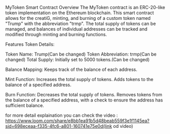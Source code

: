 MyToken Smart Contract
Overview
The MyToken contract is an ERC-20-like token implementation on the Ethereum blockchain. This smart contract allows for the creatiG, minting, and burning of a custom token named "Trump" with the abbreviation "trmp". The total supply of tokens can be managed, and balances of individual addresses can be tracked and modified through minting and burning functions.

Features
Token Details:

Token Name: Trump(Can be changed)
Token Abbreviation: trmp(Can be changed)
Total Supply: Initially set to 5000 tokens.(Can be changed)


Balance Mapping:
Keeps track of the balance of each address.

Mint Function:
Increases the total supply of tokens.
Adds tokens to the balance of a specified address.


Burn Function:
Decreases the total supply of tokens.
Removes tokens from the balance of a specified address, with a check to ensure the address has sufficient balance.

for more detail explaination you can check the video :
https://www.loom.com/share/e8bb1ea91b5d48beab559f3e1f1145ea?sid=698eceaa-f335-4fc6-a801-160741e75e0d(link od video)
